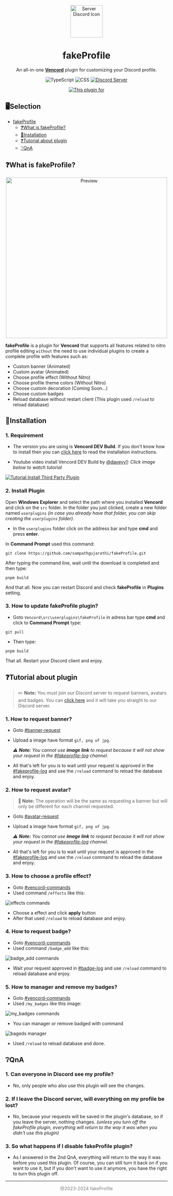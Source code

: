 <div align="center">
  <img src="https://cdn.discordapp.com/icons/1117373291095662623/cd7c44850a9a6e06b586abe05e035c7d.webp?size=1024&format=webp" alt="Server Discord Icon" width="100">
  <h1><strong>fakeProfile</strong></h1>
</div>
<p align="center">
  An all-in-one <a href="https://vencord.dev/"><strong> Vencord</strong></a> plugin for customizing your Discord profile.
</p>



<p align="center">
  <img src="https://img.shields.io/badge/typescript-%23007ACC.svg?style=for-the-badge&logo=typescript&logoColor=white" alt="TypeScript"></a>
  <img src="https://img.shields.io/badge/CSS-239120?&style=for-the-badge&logo=css3&logoColor=white" alt="CSS"></a>
  <a href="https://discord.gg/ffmkewQ4R7"><img src="https://img.shields.io/badge/Discord-%235865F2.svg?style=for-the-badge&logo=discord&logoColor=white" alt="Discord Server"></a>
</p>
<p align="center">
<a href="https://vencord.dev"><img src="https://img.shields.io/badge/This%20plugin%20for-Vencord-pink?labelColor=gray&style=flat&logo=https://lh3.googleusercontent.com/zDATisIeInAwNSjH9LgItgvGXwq3M4SDdoIZzctMZ3Hbl9IhoFVJtsHvzQPz_a7K5xbdURropceVQK6XGrmg4v4HSQ=s60&link=https://vencord.dev" alt="This plugin for" /></a>
</p>

<!-- Empty line -->

## 🖥️Selection

 - [fakeProfile](#fakeProfile)
   - [❓What is fakeProfile?](#❓what-is-fakeprofile?)
   - [🔨Installation](#🔨installation)
   - [❓Tutorial about plugin](#❓tutorial-about-plugin)
   - [❔QnA](#❔qna)

<!-- Empty line -->


## ❓What is fakeProfile?
<div align="center">
  <img src="https://cdn.discordapp.com/attachments/998071689009184870/1209377838571061298/bg.png?ex=65e6b3e1&is=65d43ee1&hm=d1e5af92057e9050ba3d2104b13315ee683931a43cd29aaa57695ae697ad41f2&" alt="Preview" width= "500">
</div>

**fakeProfile** is a plugin for **Vencord** that supports all features related to nitro profile editing `without` the need to use individual plugins to create a complete profile with features such as:
 - Custom banner (Animated)
 - Custom avatar (Animated)
 - Choose profile effect (Without Nitro)
 - Choose profile theme colors (Without Nitro)
 - Choose custom decoration (Coming Soon...)
 - Choose custom badges
 - Reload database without restart client (This plugin used `/reload` to reload database)

<!-- Empty line -->

## 🔨Installation
 ### 1. Requirement
 - The version you are using is **Vencord DEV Build**. If you don't know how to install then you can [click here](https://github.com/Vendicated/Vencord/blob/main/docs/1_INSTALLING.md) to read the installation instructions.

 - Youtube video install Vencord DEV Build by [@daveyy1](https://discord.com/users/549244932213309442): *Click image below to watch tutorial*

 [![Tutorial Install Third Party Plugin](https://img.youtube.com/vi/8wexjSo8fNw/maxresdefault.jpg)](https://www.youtube.com/watch?v=8wexjSo8fNw)

 ### 2. Install Plugin
 Open **Windows Explorer** and select the path where you installed **Vencord** and click on the `src` folder. In the folder you just clicked, create a new folder named `userplugins` *(in case you already have that folder, you can skip creating the `userplugins` folder)*.

 - In the `userplugins` folder click on the address bar and type **cmd** and press **enter**.

 In **Command Prompt** used this command:
 ```shell
 git clone https://github.com/sampathgujarathi/fakeProfile.git
 ```

 After typing the command line, wait until the download is completed and then type:
 ```shell
 pnpm build
 ```
 And that all. Now you can restart Discord and check **fakeProfile** in **Plugins** setting.

 ### 3. How to update fakeProfile plugin?
 - Goto `Vencord\src\userplugins\fakeProfile` in adress bar type **cmd** and click to **Command Prompt** type:
 ```shell
 git pull
 ```
 - Then type:
 ```shell
 pnpm build
 ```
 That all. Restart your Discord client and enjoy.

<!-- Empty line -->

## ❓Tutorial about plugin
> ✏️ **Note:** You must join our Discord server to request banners, avatars and badges. You can [click here](https://discord.gg/ffmkewQ4R7) and it will take you straight to our Discord server.

 ### 1. How to request banner?
 - Goto [#banner-request](https://discord.com/channels/1117373291095662623/1209033914769866833)
 - Upload a image have format `gif, png of jpg`.
   
   *⚠️ **Note:** You cannot use **image link** to request because it will not show your request in the [#fakeprofile-log](https://discord.com/channels/1117373291095662623/1209032677366431815) channel.*

 - All that's left for you is to wait until your request is approved in the [#fakeprofile-log](https://discord.com/channels/1117373291095662623/1209032677366431815) and use the `/reload` command to reload the database and enjoy.

 ### 2. How to request avatar?
 > **📄 Note:** The operation will be the same as requesting a banner but will only be different for each channel requested.
 - Goto [#avatar-request](https://discord.com/channels/1117373291095662623/1209035226018353152)
 - Upload a image have format `gif, png of jpg`.
   
   *⚠️ **Note:** You cannot use **image link** to request because it will not show your request in the [#fakeprofile-log](https://discord.com/channels/1117373291095662623/1209032677366431815) channel.*

 - All that's left for you is to wait until your request is approved in the [#fakeprofile-log](https://discord.com/channels/1117373291095662623/1209032677366431815) and use the `/reload` command to reload the database and enjoy.
 
 ### 3. How to choose a profile effect?
 - Goto [#vencord-commands](https://discord.com/channels/1117373291095662623/1185970757105360927)
 - Used command `/effects` like this:
  <img src="https://media.discordapp.net/attachments/998071689009184870/1209402089378422785/image.png?ex=65e6ca77&is=65d45577&hm=eddf86c225a7956b277fa9a1e596fcedcb42af670de49b16200c2f1459911013&=&format=webp&quality=lossless&width=1163&height=52" alt="effects commands">
  
 - Choose a effect and click **apply** button
 - After that used `/reload` to reload database and enjoy.

 ### 4. How to request badge?
 - Goto [#vencord-commands](https://discord.com/channels/1117373291095662623/1185970757105360927)
 - Used command `/badge_add` like this:
 <img src="https://media.discordapp.net/attachments/998071689009184870/1209412234866855996/image.png?ex=65e6d3ea&is=65d45eea&hm=361f4aa531ad23ca63ff63220602702b769054ee3584eb335d3eb88bd3005d4b&=&format=webp&quality=lossless&width=1164&height=51" alt="badge_add commands">

 - Wait your request approved in [#badge-log](https://discord.com/channels/1117373291095662623/1198555327730294844) and use `/reload` command to reload database and enjoy.

 ### 5. How to manager and remove my badges?
 - Goto [#vencord-commands](https://discord.com/channels/1117373291095662623/1185970757105360927)
 - Used `/my_badges` like this image:
 <img src="https://cdn.discordapp.com/attachments/998071689009184870/1209419333219000371/image.png?ex=65e6da86&is=65d46586&hm=542f580c9d20c1048b8e7e0ed2b431a25cc324844dbcd8ae629e4ec44de9545c&" alt="my_badges commands">

 - You can manager or remove badged with command
 <img src="https://cdn.discordapp.com/attachments/1198578773092745357/1209418170624901200/image.png?ex=65e6d971&is=65d46471&hm=d8be9a0ef89600b66046516b521db1a2d52bdd270bdc28438dc84b89f2a08551&" alt="bageds manager">

 - Used `/reload` to reload database and done.

<!-- Empty line -->

## ❔QnA
 ### 1. Can everyone in Discord see my profile?
 - No, only people who also use this plugin will see the changes.
 ### 2. If I leave the Discord server, will everything on my profile be lost?
 - No, because your requests will be saved in the plugin's database, so if you leave the server, nothing changes. *(unless you turn off the fakeProfile plugin, everything will return to the way it was when you didn't use this plugin)*
 ### 3. So what happens if I disable fakeProfile plugin?
 - As I answered in the 2nd QnA, everything will return to the way it was before you used this plugin. Of course, you can still turn it back on if you want to use it, but if you don't want to use it anymore, you have the right to turn this plugin off.

<!-- Empty line -->

---
<p align="center" style="color: gray;">
  @2023-2024 fakeProfile
</p>
